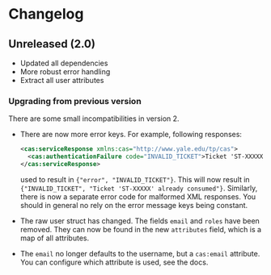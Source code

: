 # Changelog

## Unreleased (2.0)

- Updated all dependencies
- More robust error handling
- Extract all user attributes

### Upgrading from previous version

There are some small incompatibilities in version 2.

- There are now more error keys. For example, following responses:

  ```xml
  <cas:serviceResponse xmlns:cas="http://www.yale.edu/tp/cas">
    <cas:authenticationFailure code="INVALID_TICKET">Ticket 'ST-XXXXX' already consumed</cas:authenticationFailure>
  </cas:serviceResponse>
  ```
  
  used to result in `{"error", "INVALID_TICKET"}`.
  This will now result in `{"INVALID_TICKET", "Ticket 'ST-XXXXX' already consumed"}`.
  Similarly, there is now a separate error code for malformed XML responses.
  You should in general no rely on the error message keys being constant.
  
- The raw user struct has changed. The fields `email` and `roles` have been removed.
  They can now be found in the new `attributes` field, which is a map of all attributes.

- The `email` no longer defaults to the username, but a `cas:email` attribute. You can configure which attribute is used, see the docs.
